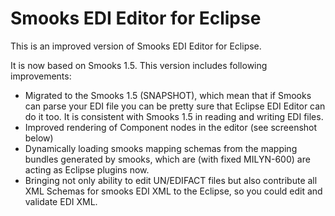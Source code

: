 Smooks EDI Editor for Eclipse
=============

This is an improved version of Smooks EDI Editor for Eclipse.

It is now based on Smooks 1.5. This version includes following improvements:

* Migrated to the Smooks 1.5 (SNAPSHOT), which mean that if Smooks can parse your EDI file you can be pretty sure that Eclipse EDI Editor can do it too. It is consistent with Smooks 1.5 in reading and writing EDI files.
* Improved rendering of Component nodes in the editor (see screenshot below)
* Dynamically loading smooks mapping schemas from the mapping bundles generated by smooks, which are (with fixed MILYN-600) are acting as Eclipse plugins now.
* Bringing not only ability to edit UN/EDIFACT files but also contribute all XML Schemas for smooks EDI XML to the Eclipse, so you could edit and validate EDI XML.

